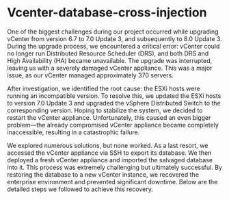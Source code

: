 # Vcenter-database-cross-injection
One of the biggest challenges during our project occurred while upgrading vCenter from version 6.7 to 7.0 Update 3, and subsequently to 8.0 Update 3. During the upgrade process, we encountered a critical error: vCenter could no longer run Distributed Resource Scheduler (DRS), and both DRS and High Availability (HA) became unavailable. The upgrade was interrupted, leaving us with a severely damaged vCenter appliance. This was a major issue, as our vCenter managed approximately 370 servers.

After investigation, we identified the root cause: the ESXi hosts were running an incompatible version. To resolve this, we updated the ESXi hosts to version 7.0 Update 3 and upgraded the vSphere Distributed Switch to the corresponding version. Hoping to stabilize the system, we decided to restart the vCenter appliance. Unfortunately, this caused an even bigger problem—the already compromised vCenter appliance became completely inaccessible, resulting in a catastrophic failure.

We explored numerous solutions, but none worked. As a last resort, we accessed the vCenter appliance via SSH to export its database. We then deployed a fresh vCenter appliance and imported the salvaged database into it. This process was extremely challenging but ultimately successful. By restoring the database to a new vCenter instance, we recovered the enterprise environment and prevented significant downtime. Below are the detailed steps we followed to achieve this recovery.

